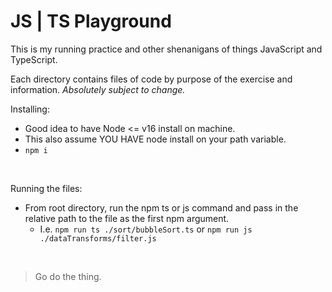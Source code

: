 # JS | TS Playground

This is my running practice and other shenanigans of things JavaScript and TypeScript.

Each directory contains files of code by purpose of the exercise and information.
_Absolutely subject to change._
<br>

Installing:

- Good idea to have Node <= v16 install on machine.
- This also assume YOU HAVE node install on your path variable.
- `npm i`

<br>

Running the files:

- From root directory, run the npm ts or js command and pass in the relative path to the file as the first npm argument.
  - I.e. `npm run ts ./sort/bubbleSort.ts` or `npm run js ./dataTransforms/filter.js`

<br>

> Go do the thing.
